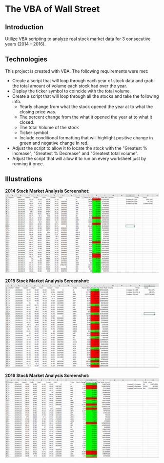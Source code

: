 # The VBA of Wall Street


## Introduction

Utilize VBA scripting to analyze real stock market data for 3 consecutive years (2014 - 2016).

## Technologies

This project is created with VBA. The following requirements were met: 

* Create a script that will loop through each year of stock data and grab the total amount of volume each stock had over the year.
* Display the ticker symbol to coincide with the total volume.
* Create a script that will loop through all the stocks and take the following info.
  * Yearly change from what the stock opened the year at to what the closing price was.
  * The percent change from the what it opened the year at to what it closed.
  * The total Volume of the stock
  * Ticker symbol
  * Include conditional formatting that will highlight positive change in green and negative change in red.
*  Adjust the script to allow it to locate the stock with the "Greatest % increase", "Greatest % Decrease" and "Greatest total volume".
*  Adjust the script that will allow it to run on every worksheet just by running it once.

## Illustrations

**2014 Stock Market Analysis Screenshot:** 
![](2014.png)

**2015 Stock Market Analysis Screenshot:** 
![](2015.png)

**2016 Stock Market Analysis Screenshot:** 
![](2016.png)
